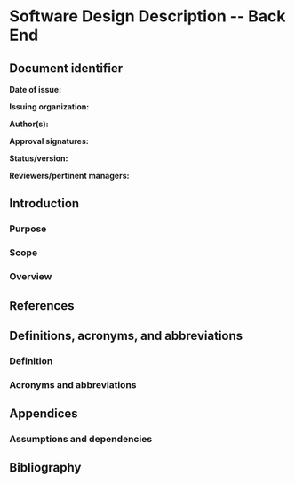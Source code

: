 # Software Design Description -- Back End

## Document identifier

**Date of issue:**

**Issuing organization:**

**Author(s):**

**Approval signatures:**

**Status/version:**

**Reviewers/pertinent managers:**

## Introduction

### Purpose

### Scope

### Overview

## References

## Definitions, acronyms, and abbreviations

### Definition

### Acronyms and abbreviations

## Appendices

### Assumptions and dependencies

## Bibliography
